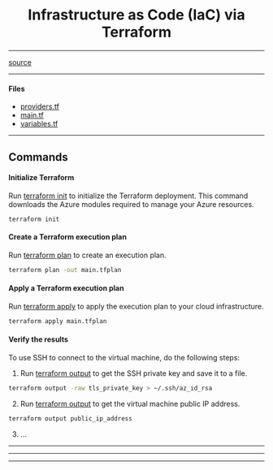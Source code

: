 # <center> Infrastructure as Code (IaC) via Terraform </center>
---

[source](https://learn.microsoft.com/en-us/azure/virtual-machines/linux/quick-create-terraform)

---

#### Files
- [providers.tf](providers.tf)
- [main.tf](main.tf)
- [variables.tf](variables.tf)

---

## Commands

#### Initialize Terraform

Run [terraform init](https://www.terraform.io/docs/commands/init.html) to initialize the Terraform deployment. This command downloads the Azure modules required to manage your Azure resources.
```shw
terraform init
```

#### Create a Terraform execution plan
Run [terraform plan](https://www.terraform.io/docs/commands/plan.html) to create an execution plan.
```sh
terraform plan -out main.tfplan
```

#### Apply a Terraform execution plan
Run [terraform apply](https://www.terraform.io/docs/commands/apply.html) to apply the execution plan to your cloud infrastructure.
```sh
terraform apply main.tfplan
```

#### Verify the results
To use SSH to connect to the virtual machine, do the following steps:
1. Run [terraform output](https://www.terraform.io/cli/commands/output) to get the SSH private key and save it to a file.
```sh
terraform output -raw tls_private_key > ~/.ssh/az_id_rsa
```
2. Run [terraform output](https://www.terraform.io/cli/commands/output) to get the virtual machine public IP address.
```sh
terraform output public_ip_address
```
3. ...


---
---
---
